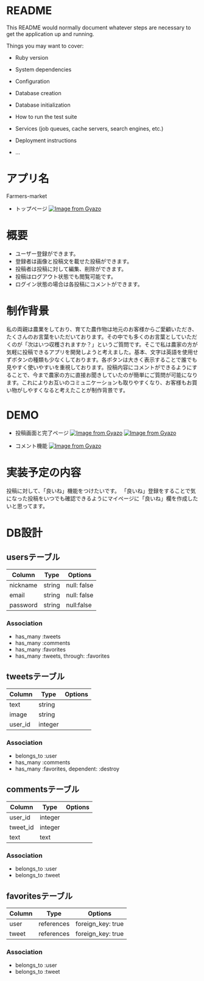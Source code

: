 # README

This README would normally document whatever steps are necessary to get the
application up and running.

Things you may want to cover:

* Ruby version

* System dependencies

* Configuration

* Database creation

* Database initialization

* How to run the test suite

* Services (job queues, cache servers, search engines, etc.)

* Deployment instructions

* ...

# アプリ名
Farmers-market
- トップページ
[![Image from Gyazo](https://i.gyazo.com/1c3cfce6a09df8c9d8b1fc86b63b9a88.jpg)](https://gyazo.com/1c3cfce6a09df8c9d8b1fc86b63b9a88)

# 概要
- ユーザー登録ができます。
- 登録者は画像と投稿文を載せた投稿ができます。
- 投稿者は投稿に対して編集、削除ができます。
- 投稿はログアウト状態でも閲覧可能です。
- ログイン状態の場合は各投稿にコメントができます。

# 制作背景
私の両親は農業をしており、育てた農作物は地元のお客様からご愛顧いただき、たくさんのお言葉をいただいております。その中でも多くのお言葉としていただくのが「次はいつ収穫されますか？」というご質問です。そこで私は農家の方が気軽に投稿できるアプリを開発しようと考えました。基本、文字は英語を使用せずボタンの種類も少なくしております。各ボタンは大きく表示することで誰でも見やすく使いやすいを重視しております。投稿内容にコメントができるようにすることで、今まで農家の方に直接お聞きしていたのが簡単にご質問が可能になります。これによりお互いのコミュニケーションも取りやすくなり、お客様もお買い物がしやすくなると考えたことが制作背景です。

# DEMO
- 投稿画面と完了ページ
[![Image from Gyazo](https://i.gyazo.com/d6b52fd46b484fcbfec9846b5a1d078f.png)](https://gyazo.com/d6b52fd46b484fcbfec9846b5a1d078f)
[![Image from Gyazo](https://i.gyazo.com/e1fca9d476013f03d39e999f0de577bd.png)](https://gyazo.com/e1fca9d476013f03d39e999f0de577bd)

- コメント機能
[![Image from Gyazo](https://i.gyazo.com/1f61475bd26077bfe1cbf96640de053a.jpg)](https://gyazo.com/1f61475bd26077bfe1cbf96640de053a)

# 実装予定の内容
投稿に対して、「良いね」機能をつけたいです。
「良いね」登録をすることで気になった投稿をいつでも確認できるようにマイページに「良いね」欄を作成したいと思ってます。

# DB設計

## usersテーブル

|Column|Type|Options|
|------|----|-------|
|nickname|string|null: false|
|email|string|null: false|
|password|string|null:false|

### Association
- has_many :tweets
- has_many :comments
- has_many :favorites
- has_many :tweets, through: :favorites

## tweetsテーブル

|Column|Type|Options|
|------|----|-------|
|text|string|
|image|string|
|user_id|integer|

### Association
- belongs_to :user
- has_many :comments
- has_many :favorites, dependent: :destroy

## commentsテーブル

|Column|Type|Options|
|------|----|-------|
|user_id|integer|
|tweet_id|integer|
|text|text|

### Association
- belongs_to :user
- belongs_to :tweet

## favoritesテーブル

|Column|Type|Options|
|------|----|-------|
|user|references|foreign_key: true|
|tweet|references|foreign_key: true|

### Association
- belongs_to :user
- belongs_to :tweet